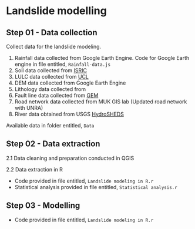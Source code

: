 # Landslide modelling

## Step 01 - Data collection

Collect data for the landslide modeling.

1. Rainfall data collected from Google Earth Engine. Code for Google Earth engine in file entitled, `Rainfall-data.js`
2. Soil data collected from [ISRIC](https://data.isric.org/geonetwork/srv/eng/catalog.search;jsessionid=D59E70CBD401A199C806783D11B4B656#/search?resultType=details&any=afsp&fast=index&_content_type=json&from=1&to=20&sortBy=relevance)
3. LULC data collected from [UCL](http://maps.elie.ucl.ac.be/CCI/viewer/download.php#ftp_dwl)
4. DEM data collected from Google Earth Engine
5. Lithology data collected from
6. Fault line data collected from [GEM](https://github.com/GEMScienceTools/gem-global-active-faults)
7. Road network data collected from MUK GIS lab (Updated road network with UNRA)
8. River data obtained from USGS [HydroSHEDS](https://www.hydrosheds.org/products/hydrorivers)

Available data in folder entitled, `Data`

## Step 02 - Data extraction

2.1 Data cleaning and preparation conducted in QGIS

2.2 Data extraction in R

- Code provided in file entitled, `Landslide modeling in R.r`
- Statistical analysis provided in file entitled, `Statistical analysis.r`

## Step 03 - Modelling

- Code provided in file entitled, `Landslide modeling in R.r`

